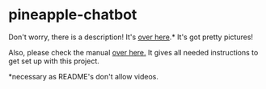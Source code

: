 # pineapple-chatbot

Don't worry, there is a description! It's [over here](http://www.juanaquino.com/2019/10/pineapple-chatbot-smart-chatbot-for.html).* It's got pretty pictures!

Also, please check the manual [over here.](https://github.com/juan-aquino/pineapple-chatbot-manual) It gives all needed instructions to get set up with this project.

\*necessary as README's don't allow videos.
